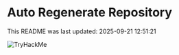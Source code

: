 # Auto Regenerate Repository

This README was last updated: 2025-09-21 12:51:21

 ![TryHackMe](https://tryhackme.com/badge/533634)